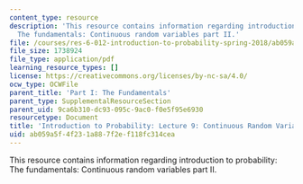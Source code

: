 ```yaml
---
content_type: resource
description: 'This resource contains information regarding introduction to probability:
  The fundamentals: Continuous random variables part II.'
file: /courses/res-6-012-introduction-to-probability-spring-2018/ab059a5f4f231a887f2ef118fc314cea_MITRES_6_012S18_L09.pdf
file_size: 1738924
file_type: application/pdf
learning_resource_types: []
license: https://creativecommons.org/licenses/by-nc-sa/4.0/
ocw_type: OCWFile
parent_title: 'Part I: The Fundamentals'
parent_type: SupplementalResourceSection
parent_uid: 9ca6b310-dc93-095c-9ac0-f0e5f95e6930
resourcetype: Document
title: 'Introduction to Probability: Lecture 9: Continuous Random Variables Part II'
uid: ab059a5f-4f23-1a88-7f2e-f118fc314cea
---
```

This resource contains information regarding introduction to probability: The fundamentals: Continuous random variables part II.